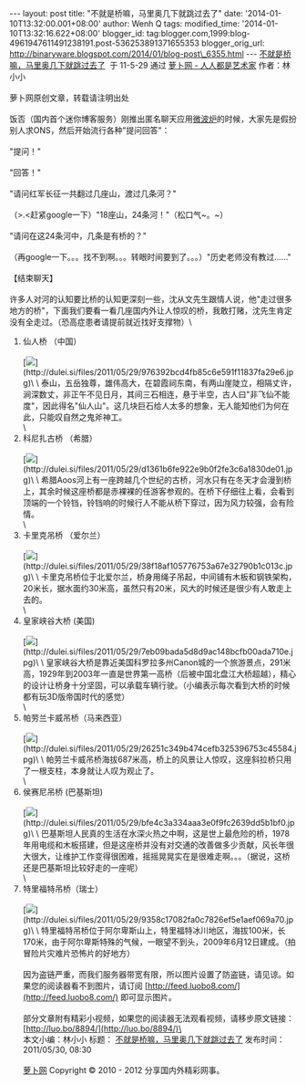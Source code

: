 --- layout: post title: "不就是桥嘛，马里奥几下就跳过去了" date:
'2014-01-10T13:32:00.001+08:00' author: Wenh Q tags: modified\_time:
'2014-01-10T13:32:16.622+08:00' blogger\_id:
tag:blogger.com,1999:blog-4961947611491238191.post-536253891371655353
blogger\_orig\_url:
http://binaryware.blogspot.com/2014/01/blog-post\_6355.html ---
[不就是桥嘛，马里奥几下就跳过去了](http://luo.bo/8894/)  于 11-5-29 通过
[萝卜网 - 人人都是艺术家](http://luo.bo/) 作者：林小小\
\
萝卜网原创文章，转载请注明出处\
\
饭否（国内首个迷你博客服务）刚推出匿名聊天应用[微波炉](http://chat.fanfou.com/intro)的时候，大家先是假扮别人求ONS，然后开始流行各种"提问回答"：\
\
"提问！"\
\
"回答！"\
\
"请问红军长征一共翻过几座山，渡过几条河？"\
\
（\>.\<赶紧google一下）"18座山，24条河！"（松口气\~。\~）\
\
"请问在这24条河中，几条是有桥的？"\
\
（再google一下。。。找不到啊。。。转眼时间要到了。。。）"历史老师没有教过……"\
\
【结束聊天】\
\
许多人对河的认知要比桥的认知更深刻一些，沈从文先生跟情人说，他"走过很多地方的桥"，下面我们要看一看几座国内外让人惊叹的桥，我敢打赌，沈先生肯定没有全走过。（恐高症患者请提前就近找好支撑物）\
 1. 仙人桥 （中国）\
\
[![](https://images-blogger-opensocial.googleusercontent.com/gadgets/proxy?url=http%3A%2F%2Fdulei.si%2Ffiles%2F2011%2F05%2F29%2F976392bcd4fb85c6e591f11837fa29e6.jpg&container=blogger&gadget=a&rewriteMime=image%2F*)](http://dulei.si/files/2011/05/29/976392bcd4fb85c6e591f11837fa29e6.jpg)\
\
泰山，五岳独尊，雄伟高大，在碧霞祠东南，有两山崖陡立，相隔丈许，涧深数丈，非正午不见日月，其间三石相连，悬于半空，古人曰"非飞仙不能度"，因此得名"仙人山"。这几块巨石给人太多的想象，无人能知他们为何在此，只能叹自然之鬼斧神工。\
\
2. 科尼扎古桥 （希腊）\
\
[![](https://images-blogger-opensocial.googleusercontent.com/gadgets/proxy?url=http%3A%2F%2Fdulei.si%2Ffiles%2F2011%2F05%2F29%2Fd1361b6fe922e9b0f2fe3c6a1830de01.jpg&container=blogger&gadget=a&rewriteMime=image%2F*)](http://dulei.si/files/2011/05/29/d1361b6fe922e9b0f2fe3c6a1830de01.jpg)\
\
希腊Aoos河上有一座跨越几个世纪的古桥，河水只有在冬天才会漫到桥上，其余时候这座桥都是赤裸裸的任游客参观的。在桥下仔细往上看，会看到顶端的一个铃铛，铃铛响的时候行人不能从桥下穿过，因为风力较强，会有险情。\
\
3. 卡里克吊桥 （爱尔兰）\
\
[![](https://images-blogger-opensocial.googleusercontent.com/gadgets/proxy?url=http%3A%2F%2Fdulei.si%2Ffiles%2F2011%2F05%2F29%2F38f18af105776753a67e32790b1c013c.jpg&container=blogger&gadget=a&rewriteMime=image%2F*)](http://dulei.si/files/2011/05/29/38f18af105776753a67e32790b1c013c.jpg)\
\
卡里克吊桥位于北爱尔兰，桥身用绳子吊起，中间铺有木板和钢铁架构，20米长，据水面约30米高，虽然只有20米，风大的时候还是很少有人敢走上去的。\
\
4. 皇家峡谷大桥 (美国)\
\
[![](https://images-blogger-opensocial.googleusercontent.com/gadgets/proxy?url=http%3A%2F%2Fdulei.si%2Ffiles%2F2011%2F05%2F29%2F7eb09bada5d8d9ac148bcfb00ada710e.jpg&container=blogger&gadget=a&rewriteMime=image%2F*)](http://dulei.si/files/2011/05/29/7eb09bada5d8d9ac148bcfb00ada710e.jpg)\
\
皇家峡谷大桥是靠近美国科罗拉多州Canon城的一个旅游景点，291米高，1929年到2003年一直是世界第一高桥（后被中国北盘江大桥超越），精心的设计让桥身十分坚固，可以承载车辆行驶。（小编表示每次看到大桥的时候都有玩3D版帝国时代的感觉）\
\
5. 帕劳兰卡威吊桥（马来西亚）\
\
[![](https://images-blogger-opensocial.googleusercontent.com/gadgets/proxy?url=http%3A%2F%2Fdulei.si%2Ffiles%2F2011%2F05%2F29%2F26251c349b474cefb325396753c45584.jpg&container=blogger&gadget=a&rewriteMime=image%2F*)](http://dulei.si/files/2011/05/29/26251c349b474cefb325396753c45584.jpg)\
\
帕劳兰卡威吊桥海拔687米高，桥上的风景让人惊叹，这座斜拉桥只用了一根支柱，本身就让人叹为观止了。\
\
6. 侯赛尼吊桥 (巴基斯坦)\
\
[![](https://images-blogger-opensocial.googleusercontent.com/gadgets/proxy?url=http%3A%2F%2Fdulei.si%2Ffiles%2F2011%2F05%2F29%2Fbfe4c3a334aaa3e0f9fc2639dd5b1bf0.jpg&container=blogger&gadget=a&rewriteMime=image%2F*)](http://dulei.si/files/2011/05/29/bfe4c3a334aaa3e0f9fc2639dd5b1bf0.jpg)\
\
巴基斯坦人民真的生活在水深火热之中啊，这是世上最危险的桥，1978年用电缆和木板搭建，但是这座桥并没有对交通的改善做多少贡献，风长年很大很大，让维护工作变得很困难，摇摇晃晃实在是很难走啊。。。（据说，这桥还是巴基斯坦比较好走的一座呢）\
\
7. 特里福特吊桥（瑞士）\
\
[![](https://images-blogger-opensocial.googleusercontent.com/gadgets/proxy?url=http%3A%2F%2Fdulei.si%2Ffiles%2F2011%2F05%2F29%2F9358c17082fa0c7826ef5e1aef069a70.jpg&container=blogger&gadget=a&rewriteMime=image%2F*)](http://dulei.si/files/2011/05/29/9358c17082fa0c7826ef5e1aef069a70.jpg)\
\
特里福特吊桥位于阿尔卑斯山上，特里福特冰川地区，海拔100米，长170米，由于阿尔卑斯特殊的气候，一眼望不到头，2009年6月12日建成。（拍冒险片灾难片恐怖片的好地方）\
\
因为盗链严重，而我们服务器带宽有限，所以图片设置了防盗链，请见谅。如果您的阅读器看不到图片，请订阅
[http://feed.luobo8.com/](http://feed.luobo8.com/) 即可显示图片。\
\
部分文章附有精彩小视频，如果您的阅读器无法观看视频，请移步原文链接：
[http://luo.bo/8894/](http://luo.bo/8894/)\
\
本文小编：林小小 标题：
[不就是桥嘛，马里奥几下就跳过去了](http://luo.bo/8894/)
发布时间：2011/05/30, 08:30 \
\
[萝卜网](http://luo.bo/) Copyright © 2010 - 2012 分享国内外精彩网事。
